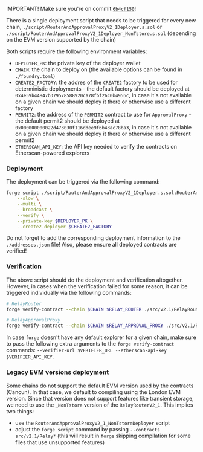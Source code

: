 IMPORTANT! Make sure you're on commit [`6b4cf150`](https://github.com/relayprotocol/relay-periphery/tree/6b4cf150)!

There is a single deployment script that needs to be triggered for every new chain, `./script/RouterAndApprovalProxyV2_1Deployer.s.sol` or `./script/RouterAndApprovalProxyV2_1Deployer_NonTstore.s.sol` (depending on the EVM version supported by the chain)

Both scripts require the following environment variables:

- `DEPLOYER_PK`: the private key of the deployer wallet
- `CHAIN`: the chain to deploy on (the available options can be found in `./foundry.toml`)
- `CREATE2_FACTORY`: the addres of the `CREATE2` factory to be used for deterministic deployments - the default factory should be deployed at `0x4e59b44847b379578588920ca78fbf26c0b4956c`, in case it's not available on a given chain we should deploy it there or otherwise use a different factory
- `PERMIT2`: the address of the `PERMIT2` contract to use for `ApprovalProxy` - the default permit2 should be deployed at `0x000000000022d473030f116ddee9f6b43ac78ba3`, in case it's not available on a given chain we should deploy it there or otherwise use a different permit2
- `ETHERSCAN_API_KEY`: the API key needed to verify the contracts on Etherscan-powered explorers

### Deployment

The deployment can be triggered via the following command:

```bash
forge script ./script/RouterAndApprovalProxyV2_1Deployer.s.sol:RouterAndApprovalProxyV2_1Deployer \
    --slow \
    --multi \
    --broadcast \
    --verify \
    --private-key $DEPLOYER_PK \
    --create2-deployer $CREATE2_FACTORY
```

Do not forget to add the corresponding deployment information to the `./addresses.json` file! Also, please ensure all deployed contracts are verified!

### Verification

The above script should do the deployment and verification altogether. However, in cases when the verification failed for some reason, it can be triggered individually via the following commands:

```bash
# RelayRouter
forge verify-contract --chain $CHAIN $RELAY_ROUTER ./src/v2.1/RelayRouterV2_1.sol:RelayRouterV2_1

# RelayApprovalProxy
forge verify-contract --chain $CHAIN $RELAY_APPROVAL_PROXY ./src/v2.1/RelayApprovalProxyV2_1.sol:RelayApprovalProxyV2_1 --constructor-args $(cast abi-encode "constructor(address, address, address)" $DEPLOYER_ADDRESS $RELAY_ROUTER $PERMIT2)
```

In case `forge` doesn't have any default explorer for a given chain, make sure to pass the following extra arguments to the `forge verify-contract` commands: `--verifier-url $VERIFIER_URL --etherscan-api-key $VERIFIER_API_KEY`.

### Legacy EVM versions deployment

Some chains do not support the default EVM version used by the contracts (Cancun). In that case, we default to compiling using the London EVM version. Since that version does not support features like transient storage, we need to use the `_NonTstore` version of the `RelayRouterV2_1`. This implies two things:

- use the `RouterAndApprovalProxyV2_1_NonTstoreDeployer` script
- adjust the `forge script` command by passing `--contracts src/v2.1/Relay*` (this will result in `forge` skipping compilation for some files that use unsupported features)

